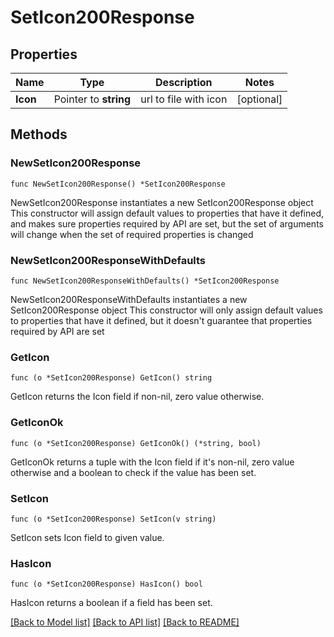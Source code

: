 # SetIcon200Response

## Properties

Name | Type | Description | Notes
------------ | ------------- | ------------- | -------------
**Icon** | Pointer to **string** | url to file with icon | [optional] 

## Methods

### NewSetIcon200Response

`func NewSetIcon200Response() *SetIcon200Response`

NewSetIcon200Response instantiates a new SetIcon200Response object
This constructor will assign default values to properties that have it defined,
and makes sure properties required by API are set, but the set of arguments
will change when the set of required properties is changed

### NewSetIcon200ResponseWithDefaults

`func NewSetIcon200ResponseWithDefaults() *SetIcon200Response`

NewSetIcon200ResponseWithDefaults instantiates a new SetIcon200Response object
This constructor will only assign default values to properties that have it defined,
but it doesn't guarantee that properties required by API are set

### GetIcon

`func (o *SetIcon200Response) GetIcon() string`

GetIcon returns the Icon field if non-nil, zero value otherwise.

### GetIconOk

`func (o *SetIcon200Response) GetIconOk() (*string, bool)`

GetIconOk returns a tuple with the Icon field if it's non-nil, zero value otherwise
and a boolean to check if the value has been set.

### SetIcon

`func (o *SetIcon200Response) SetIcon(v string)`

SetIcon sets Icon field to given value.

### HasIcon

`func (o *SetIcon200Response) HasIcon() bool`

HasIcon returns a boolean if a field has been set.


[[Back to Model list]](../README.md#documentation-for-models) [[Back to API list]](../README.md#documentation-for-api-endpoints) [[Back to README]](../README.md)


